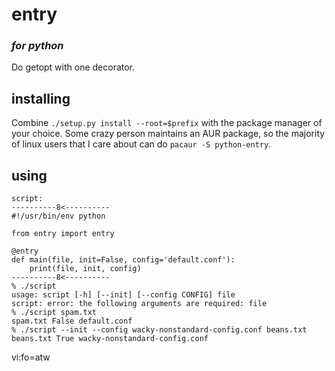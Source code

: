 # entry
### _for python_

Do getopt with one decorator.

## installing
Combine `./setup.py install --root=$prefix` with the package manager of your 
choice. Some crazy person maintains an AUR package, so the majority of linux 
users that I care about can do `pacaur -S python-entry`.

## using
```
script:
----------8<----------
#!/usr/bin/env python

from entry import entry

@entry
def main(file, init=False, config='default.conf'):
    print(file, init, config)
----------8<----------
% ./script
usage: script [-h] [--init] [--config CONFIG] file
script: error: the following arguments are required: file
% ./script spam.txt
spam.txt False default.conf
% ./script --init --config wacky-nonstandard-config.conf beans.txt
beans.txt True wacky-nonstandard-config.conf
```

 vi:fo=atw
